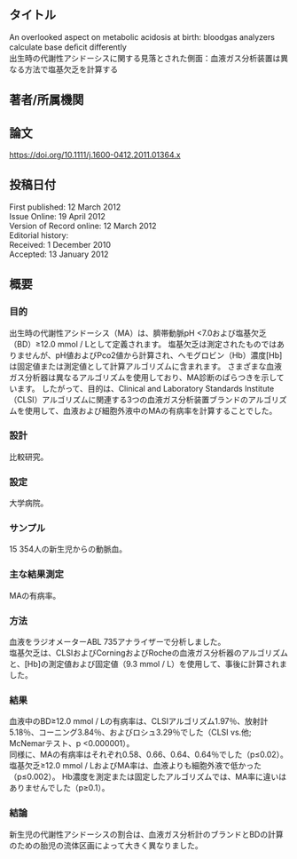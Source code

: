 ## タイトル
An overlooked aspect on metabolic acidosis at birth: bloodgas analyzers calculate base deﬁcit differently  
出生時の代謝性アシドーシスに関する見落とされた側面：血液ガス分析装置は異なる方法で塩基欠乏を計算する

## 著者/所属機関

## 論文
https://doi.org/10.1111/j.1600-0412.2011.01364.x

## 投稿日付
First published: 12 March 2012  
Issue Online: 19 April 2012  
Version of Record online: 12 March 2012  
Editorial history:  
Received: 1 December 2010  
Accepted: 13 January 2012

## 概要
### 目的
出生時の代謝性アシドーシス（MA）は、臍帯動脈pH <7.0および塩基欠乏（BD）≥12.0 mmol / Lとして定義されます。
塩基欠乏は測定されたものではありませんが、pH値およびPco2値から計算され、ヘモグロビン（Hb）濃度[Hb]は固定値または測定値として計算アルゴリズムに含まれます。
さまざまな血液ガス分析器は異なるアルゴリズムを使用しており、MA診断のばらつきを示しています。
したがって、目的は、Clinical and Laboratory Standards Institute（CLSI）アルゴリズムに関連する3つの血液ガス分析装置ブランドのアルゴリズムを使用して、血液および細胞外液中のMAの有病率を計算することでした。
### 設計
比較研究。
### 設定
大学病院。
### サンプル
15 354人の新生児からの動脈血。
### 主な結果測定
MAの有病率。
### 方法
血液をラジオメーターABL 735アナライザーで分析しました。  
塩基欠乏は、CLSIおよびCorningおよびRocheの血液ガス分析器のアルゴリズムと、[Hb]の測定値および固定値（9.3 mmol / L）を使用して、事後に計算されました。
### 結果
血液中のBD≥12.0 mmol / Lの有病率は、CLSIアルゴリズム1.97％、放射計5.18％、コーニング3.84％、およびロシュ3.29％でした（CLSI vs.他; McNemarテスト、p <0.000001）。  
同様に、MAの有病率はそれぞれ0.58、0.66、0.64、0.64％でした（p≤0.02）。塩基欠乏≥12.0 mmol / LおよびMA率は、血液よりも細胞外液で低かった（p≤0.002）。
Hb濃度を測定または固定したアルゴリズムでは、MA率に違いはありませんでした（p≥0.1）。
### 結論
新生児の代謝性アシドーシスの割合は、血液ガス分析計のブランドとBDの計算のための胎児の流体区画によって大きく異なりました。
